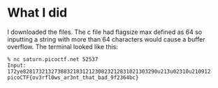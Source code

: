 # What I did
I downloaded the files. The c file had flagsize max defined as 64 so inputting a string with more than 64 characters would cause a buffer overflow.
The terminal looked like this:
```
% nc saturn.picoctf.net 52537
Input: 172ye8281732132738832183121230823212831021303290u213u02310u210912
picoCTF{ov3rfl0ws_ar3nt_that_bad_9f2364bc}
```
